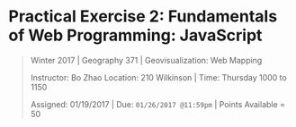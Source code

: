 # Practical Exercise 2: Fundamentals of Web Programming: JavaScript

> Winter 2017 | Geography 371 | Geovisualization: Web Mapping
>
> Instructor: Bo Zhao  Location: 210 Wilkinson | Time: Thursday 1000 to 1150
>
> Assigned: 01/19/2017 | Due: `01/26/2017 @11:59pm` | Points Available = 50
